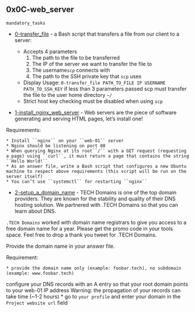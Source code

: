 ## 0x0C-web_server

`mandatory_tasks`

* [0-transfer_file]() - a Bash script that transfers a file from our client to a server:
    * Accepts 4 parameters
        1.  The path to the file to be transferred
        2.  The IP of the server we want to transfer the file to
        3.  The username``scp`` connects with
        4.  The path to the SSH private key that ``scp`` uses
    * Display Usage: ``0-transfer_file PATH_TO_FILE IP USERNAME PATH_TO_SSH_KEY`` if less than 3 parameters passed
scp must transfer the file to the user home directory ``~/``
    * Strict host key checking must be disabled when using ``scp``

* [1-install_nginx_web_server]() - Web servers are the piece of software generating and serving HTML pages, let’s install one!

Requirements:

    * Install ``nginx`` on your ``web-01`` server
    * Nginx should be listening on port 80
    * When querying Nginx at its root``/`` with a GET request (requesting a page) using ``curl``, it must return a page that contains the string ``Hello World!``
    * As an answer file, write a Bash script that configures a new Ubuntu machine to respect above requirements (this script will be run on the server itself)
    * You can’t use ``systemctl`` for restarting ``nginx``

* [2-setup_a_domain_name]() - TECH Domains is one of the top domain providers. They are known for the stability and quality of their DNS hosting solution. We partnered with .TECH Domains so that you can learn about DNS.

``.TECH Domains`` worked with domain name registrars to give you access to a free domain name for a year. Please get the promo code in your tools space. Feel free to drop a thank you tweet for .TECH Domains.

Provide the domain name in your answer file.

Requirement:

    * provide the domain name only (example: foobar.tech), no subdomain (example: www.foobar.tech)
configure your DNS records with an A entry so that your root domain points to your web-01 IP address Warning: the propagation of your records can take time (~1-2 hours)
    * go to ``your profile`` and enter your domain in the ``Project website url`` field
